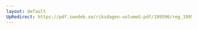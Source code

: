 ```yaml
---
layout: default
UpRedirect: https://pdf.swedeb.se/riksdagen-volumeG-pdf/199596/reg_199596/reg_199596_0130.pdf
---
```

